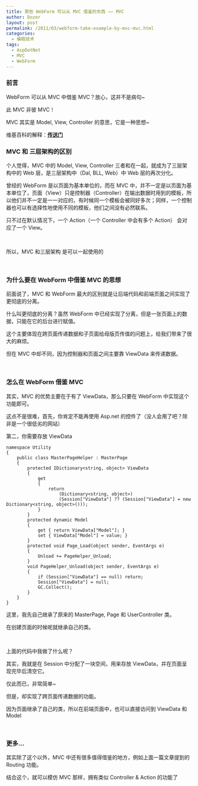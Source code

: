 ```yaml
---
title: 那些 WebForm 可以从 MVC 借鉴的东西 —— MVC
author: Dozer
layout: post
permalink: /2011/03/webform-take-example-by-mvc-mvc.html
categories:
  - 编程技术
tags:
  - AspDotNet
  - MVC
  - WebForm
---
```


### 前言

WebForm 可以从 MVC 中借鉴 MVC？放心，这并不是病句~

此 MVC 非彼 MVC！

MVC 其实是 Model, View, Controller 的意思，它是一种思想~

维基百科的解释：**<a href="http://zh.wikipedia.org/zh/MVC" target="_blank">传送门</a>**

<!--more-->

### MVC 和 三层架构的区别

个人觉得，MVC 中的 Model, View, Controller 三者和在一起，就成为了三层架构中的 Web 层，是三层架构中（Dal, BLL, Web）中 Web 层的再次分化。

曾经的 WebForm 是以页面为基本单位的，而在 MVC 中，并不一定是以页面为基本单位了，页面（View）只是控制器（Controller）在输出数据时用到的模板，所以他们并不一定是一一对应的，有时候同一个模板会被同好多次；同样，一个控制器也可以有选择性地使用不同的模板，他们之间没有必然联系。

只不过在默认情况下，一个 Action（一个 Controller 中会有多个 Action） 会对应了一个 View。

&nbsp;

所以，MVC 和三层架构 是可以一起使用的

&nbsp;

### 为什么要在 WebForm 中借鉴 MVC 的思想

前面说了，MVC 和 WebForm 最大的区别就是让后端代码和前端页面之间实现了更彻底的分离。

什么叫更彻底的分离？虽然 WebForm 中已经实现了分离，但是一张页面上的数据，只能在它的后台进行赋值。

这个主要体现在跨页面传递数据和子页面给母版页传值的问题上，给我们带来了很大的麻烦。

但在 MVC 中却不同，因为控制器和页面之间主要靠 ViewData 来传递数据。

&nbsp;

### 怎么在 WebForm 借鉴 MVC

其实，MVC 的优势主要在于有了 ViewData，那么只要在 WebForm 中实现这个功能即可。

这点不是很难，首先，你肯定不能再使用 Asp.net 的控件了（没人会用了吧？除非是一个很低劣的网站）

第二，你需要存放 ViewData

    namespace Utility
    {
        public class MasterPageHelper : MasterPage
        {
            protected IDictionary<string, object> ViewData
            {
                get
                {
                    return
                        (Dictionary<string, object>)
                        (Session["ViewData"] ?? (Session["ViewData"] = new Dictionary<string, object>()));
                }
            }
            protected dynamic Model
            {
                get { return ViewData["Model"]; }
                set { ViewData["Model"] = value; }
            }
            protected void Page_Load(object sender, EventArgs e)
            {
                Unload += PageHelper_Unload;
            }
            void PageHelper_Unload(object sender, EventArgs e)
            {
                if (Session["ViewData"] == null) return;
                Session["ViewData"] = null;
                GC.Collect();
            }
        }
    }

这里，我先自己继承了原来的 MasterPage, Page 和 UserController 类。

在创建页面的时候呢就继承自己的类。

&nbsp;

上面的代码中我做了什么呢？

其实，我就是在 Session 中分配了一块空间，用来存放 ViewData，并在页面呈现完毕后清空它。

仅此而已，非常简单~

但是，却实现了跨页面传递数据的功能。

因为页面继承了自己的类，所以在前端页面中，也可以直接访问到 ViewData 和 Model

&nbsp;

### 更多…

其实除了这个以外，MVC 中还有很多值得借鉴的地方，例如上面一篇文章提到的 Routing 功能。

结合这个，就可以模仿 MVC 那样，拥有类似 Controller & Action 的功能了
